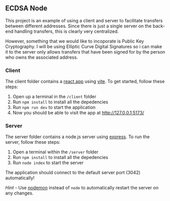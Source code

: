 ## ECDSA Node

This project is an example of using a client and server to facilitate transfers
between different addresses. Since there is just a single server on the back-end
handling transfers, this is clearly very centralized.

However, something that we would like to incoporate is Public Key Cryptography.
I will be using Elliptic Curve Digital Signatures so i can make it to the server
only allows transfers that have been signed for by the person who owns the
associated address.

### Client

The client folder contains a [react app](https://reactjs.org/) using
[vite](https://vitejs.dev/). To get started, follow these steps:

1. Open up a terminal in the `/client` folder
2. Run `npm install` to install all the depedencies
3. Run `npm run dev` to start the application
4. Now you should be able to visit the app at http://127.0.0.1:5173/

### Server

The server folder contains a node.js server using
[express](https://expressjs.com/). To run the server, follow these steps:

1. Open a terminal within the `/server` folder
2. Run `npm install` to install all the depedencies
3. Run `node index` to start the server

The application should connect to the default server port (3042) automatically!

_Hint_ - Use [nodemon](https://www.npmjs.com/package/nodemon) instead of `node`
to automatically restart the server on any changes.
